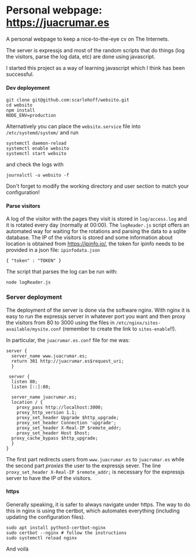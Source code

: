 # Personal webpage: https://juacrumar.es


A personal webpage to keep a nice-to-the-eye cv on The Internets.

The server is expressjs and most of the random scripts that do things (log the visitors, parse the log data, etc) are done using javascript.

I started this project as a way of learning javascript which I think has been successful.

#### Dev deployement

```
git clone git@github.com:scarlehoff/websito.git
cd websito
npm install
NODE_ENV=production
```

Alternatively you can place the `websito.service` file into `/etc/systemd/system/` and run

```
systemctl daemon-reload
systemctl enable websito
systemctl start websito
```

and check the logs with

```
journalctl -u websito -f
```

Don't forget to modify the working directory and user section to match your configuration!


#### Parse visitors
A log of the visitor with the pages they visit is stored in `log/access.log` and it is rotated every day (normally at 00:00).
The `logReader.js` script offers an automated way for waiting for the rotations and parsing the data to a sqlite database.
The IP of the visitors is stored and some information about location is obtained from https://ipinfo.io/,
the token for ipinfo needs to be provided in a json file: `ipinfodata.json`

```
{ "token" : "TOKEN" }
```

The script that parses the log can be run with:

```
node logReader.js
```

### Server deployment
The deployment of the server is done via the software nginx. 
With nginx it is easy to run the expressjs server in whatever port you want and then proxy the visitors from 80 to 3000
using the files in `/etc/nginx/sites-available/mysite.conf` (remember to create the link to `sites-enable`!!).

In particular, the `juacrumar.es.conf` file for me was:

```
server {                                                                
  server_name www.juacrumar.es;                                       
  return 301 http://juacrumar.es$request_uri; 
  }
  
 server {                                                                
  listen 80;
  listen [::]:80;        
  
  server_name juacrumar.es;
  location / {
    proxy_pass http://localhost:3000;
    proxy_http_version 1.1;
    proxy_set_header Upgrade $http_upgrade;                         
    proxy_set_header Connection 'upgrade';
    proxy_set_header X-Real-IP $remote_addr;
    proxy_set_header Host $host;                                    
  proxy_cache_bypass $http_upgrade;                               
  }                                                                   
}
```

The first part redirects users from `www.juacrumar.es` to `juacrumar.es` while the second part _proxies_ the user to the expressjs sever.
The line `proxy_set_header X-Real-IP $remote_addr;` is necessary for the expressjs server to have the IP of the visitors.

#### https
Generally speaking, it is safer to always navigate under https. 
The way to do this in nginx is using the certbot, which automates everything (including updating the configuration files).

```
sudo apt install python3-certbot-nginx
sudo certbot --nginx # follow the instructions
sudo systemctl reload nginx
```

And voilà





